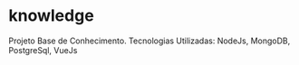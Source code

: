 # knowledge
Projeto Base de Conhecimento. 
Tecnologias Utilizadas:
  NodeJs, MongoDB, PostgreSql, VueJs
